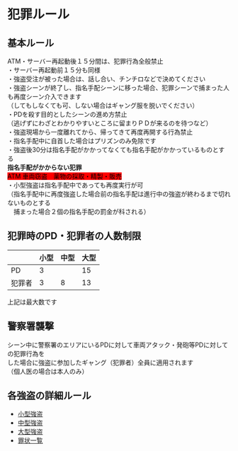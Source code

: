 # 犯罪ルール

## 基本ルール

ATM・サーバー再起動後１５分間は、犯罪行為全般禁止\
・サーバー再起動前１５分も同様\
・強盗受注が被った場合は、話し合い、チンチロなどで決めてください\
・強盗シーンが終了し、指名手配シーンに移った場合、犯罪シーンで捕まった人も再度シーン介入できます\
（してもしなくても可、しない場合はギャング服を脱いでください）\
・PDを殺す目的としたシーンの進め方禁止\
（逃げずにわざとわかりやすいところに留まりＰＤが来るのを待つなど）\
・強盗現場から一度離れてから、帰ってきて再度再開する行為禁止\
・指名手配中に自首した場合はプリズンのみ免除です\
・強盗後30分は指名手配がかかってなくても指名手配がかかっているものとする\
**指名手配がかからない犯罪**\
<mark style="background-color:red;">ATM 車両窃盗　薬物の採取・精製・販売</mark>\
・小型強盗は指名手配中であっても再度実行が可\
（指名手配中に再度強盗した場合前の指名手配は進行中の強盗が終わるまで切れないものとする\
　捕まった場合２個の指名手配の罰金が科される）

## 犯罪時のPD・犯罪者の人数制限

|     | 小型 | 中型 | 大型 |
| --- | -- | -- | -- |
| PD  | 3  |    | 15 |
| 犯罪者 | 3  | 8  | 13 |

上記は最大数です

## 警察署襲撃

シーン中に警察署のエリアにいるPDに対して車両アタック・発砲等PDに対しての犯罪行為を\
した場合に強盗に参加したギャング（犯罪者）全員に適用されます\
（個人医の場合は本人のみ）

## 各強盗の詳細ルール

- [小型強盗](small-robbery.md)
- [中型強盗](medium-robbery.md)
- [大型強盗](large-robbery.md)
- [罪状一覧](crime-penalties.md)
